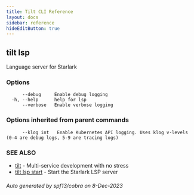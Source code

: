 ```yaml
---
title: Tilt CLI Reference
layout: docs
sidebar: reference
hideEditButton: true
---
```

## tilt lsp

Language server for Starlark

### Options

```
      --debug     Enable debug logging
  -h, --help      help for lsp
      --verbose   Enable verbose logging
```

### Options inherited from parent commands

```
      --klog int   Enable Kubernetes API logging. Uses klog v-levels (0-4 are debug logs, 5-9 are tracing logs)
```

### SEE ALSO

* [tilt](tilt.html)	 - Multi-service development with no stress
* [tilt lsp start](tilt_lsp_start.html)	 - Start the Starlark LSP server

###### Auto generated by spf13/cobra on 8-Dec-2023
